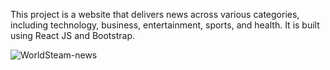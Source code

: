 This project is a website that delivers news across various categories, including technology, business, entertainment, sports, and health. It is built using React JS and Bootstrap.




![WorldSteam-news](https://github.com/TRTrain/WorldSteam-news/assets/134767020/e9f3305d-9fd9-4699-a2c5-ff3091e0762a)
